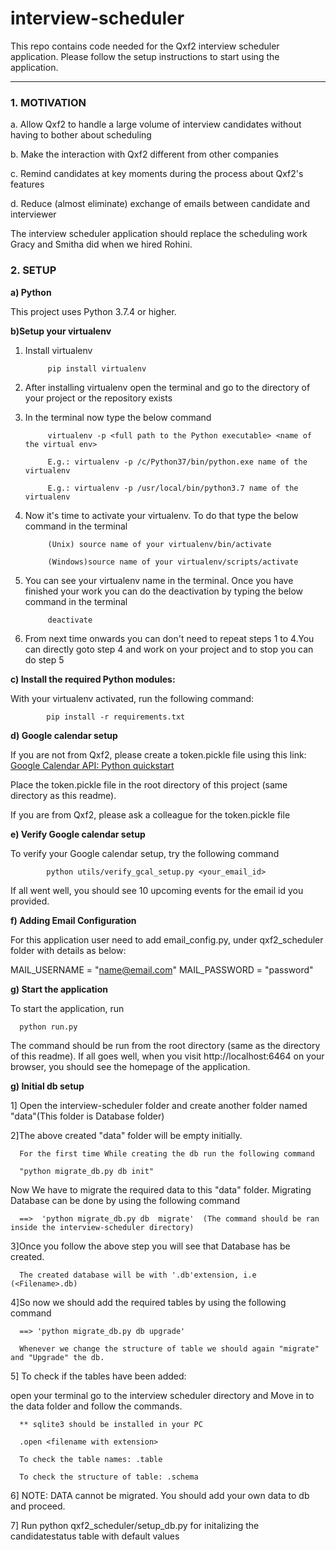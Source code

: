 # interview-scheduler
This repo contains code needed for the Qxf2 interview scheduler application. Please follow the setup instructions to start using the application.

----

### 1. MOTIVATION 


a. Allow Qxf2 to handle a large volume of interview candidates without having to bother about scheduling

b. Make the interaction with Qxf2 different from other companies 

c. Remind candidates at key moments during the process about Qxf2's features

d. Reduce (almost eliminate) exchange of emails between candidate and interviewer

The interview scheduler application should replace the scheduling work Gracy and Smitha did when we hired Rohini. 

### 2. SETUP

__a) Python__

This project uses Python 3.7.4 or higher.


__b)Setup your virtualenv__

1. Install virtualenv

            pip install virtualenv

2. After installing virtualenv open the terminal and go to the directory of your project or the repository exists

3. In the terminal now type the below command


            virtualenv -p <full path to the Python executable> <name of the virtual env>

            E.g.: virtualenv -p /c/Python37/bin/python.exe name of the virtualenv

            E.g.: virtualenv -p /usr/local/bin/python3.7 name of the virtualenv

4. Now it's time to activate your virtualenv. To do that type the below command in the terminal

            (Unix) source name of your virtualenv/bin/activate

            (Windows)source name of your virtualenv/scripts/activate

5. You can see your virtualenv name in the terminal. Once you have finished your work you can do the deactivation by typing the below command in the terminal
      
            deactivate

6. From next time onwards you can don't need to repeat steps 1 to 4.You can directly goto step 4 and work on your project and to stop you can do step 5


__c) Install the required Python modules:__

With your virtualenv activated, run the following command:

            pip install -r requirements.txt


__d) Google calendar setup__

If you are not from Qxf2, please create a token.pickle file using this link: [Google Calendar API: Python quickstart](https://developers.google.com/calendar/quickstart/python)

Place the token.pickle file in the root directory of this project (same directory as this readme).


If you are from Qxf2, please ask a colleague for the token.pickle file


__e) Verify Google calendar setup__

To verify your Google calendar setup, try the following command

            python utils/verify_gcal_setup.py <your_email_id> 

If all went well, you should see 10 upcoming events for the email id you provided.


__f) Adding Email Configuration__

For this application user need to add email_config.py, under qxf2_scheduler folder with details as below:

MAIL_USERNAME = "name@email.com"
MAIL_PASSWORD = "password"


__g) Start the application__

To start the application, run

      python run.py

The command should be run from the root directory (same as the directory of this readme). If all goes well, when you visit http://localhost:6464 on your browser, you should see the homepage of the application.


__g) Initial db setup__

1] Open the interview-scheduler folder and create another folder named "data"(This folder is Database folder)

2]The above created "data" folder will be empty initially.
      
      For the first time While creating the db run the following command

      "python migrate_db.py db init"
      
Now We have to migrate the required data to this "data" folder. Migrating Database can be done by using the following command
      
      ==>  'python migrate_db.py db  migrate'  (The command should be ran inside the interview-scheduler directory)

3]Once you follow the above step you will see that Database has be created. 

      The created database will be with '.db'extension, i.e (<Filename>.db)

4]So now we should add the required tables by using the following command
      
      ==> 'python migrate_db.py db upgrade'
      
      Whenever we change the structure of table we should again "migrate" and "Upgrade" the db.

5] To check if the tables have been added:
      
open your terminal go to the interview scheduler directory and  Move in to the data folder and follow the commands. 

      ** sqlite3 should be installed in your PC

      .open <filename with extension>

      To check the table names: .table

      To check the structure of table: .schema

6] NOTE: DATA cannot be migrated. You should add your own data to db and proceed.

7] Run python qxf2_scheduler/setup_db.py for initalizing the candidatestatus table with default values
